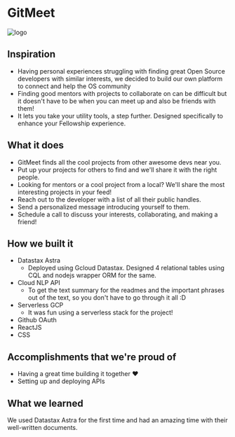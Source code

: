 # GitMeet

![logo](https://user-images.githubusercontent.com/48270786/101284699-60822300-3807-11eb-9170-f5649f1efdd1.png)

## Inspiration

- Having personal experiences struggling with finding great Open Source developers with similar interests, we decided to build our own platform to connect and help the OS community
- Finding good mentors with projects to collaborate on can be difficult but it doesn't have to be when you can meet up and also be friends with them!
- It lets you take your utility tools, a step further. Designed specifically to enhance your Fellowship experience.

## What it does

- GitMeet finds all the cool projects from other awesome devs near you.
- Put up your projects for others to find and we'll share it with the right people.
- Looking for mentors or a cool project from a local? We'll share the most interesting projects in your feed!
- Reach out to the developer with a list of all their public handles.
- Send a personalized message introducing yourself to them.
- Schedule a call to discuss your interests, collaborating, and making a friend!

## How we built it

- Datastax Astra
  - Deployed using Gcloud Datastax. Designed 4 relational tables using CQL and nodejs wrapper ORM for the same.
- Cloud NLP API
  - To get the text summary for the readmes and the important phrases out of the text, so you don't have to go through it all :D
- Serverless GCP
  - It was fun using a serverless stack for the project!
- Github OAuth
- ReactJS
- CSS

## Accomplishments that we're proud of

- Having a great time building it together ❤
- Setting up and deploying APIs

## What we learned

We used Datastax Astra for the first time and had an amazing time with their well-written documents. 
